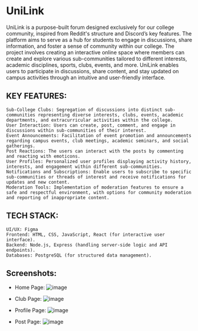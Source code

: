 # UniLink

UniLink is a purpose-built forum designed exclusively for our college community, inspired from Reddit's structure and Discord’s key features. The platform aims to serve as a hub for students to engage in discussions, share information, and foster a sense of community within our college. The project involves creating an interactive online space where members can create and explore various sub-communities tailored to different interests, academic disciplines, sports, clubs, events, and more. UniLink enables users to participate in discussions, share content, and stay updated on campus activities through an intuitive and user-friendly interface.
## KEY FEATURES:

    Sub-College Clubs: Segregation of discussions into distinct sub-communities representing diverse interests, clubs, events, academic departments, and extracurricular activities within the college.
    User Interaction: Users can create, post, comment, and engage in discussions within sub-communities of their interest.
    Event Announcements: Facilitation of event promotion and announcements regarding campus events, club meetings, academic seminars, and social gatherings.
    Post Reactions: The users can interact with the posts by commenting and reacting with emoticons.
    User Profiles: Personalized user profiles displaying activity history, interests, and engagement within different sub-communities.
    Notifications and Subscriptions: Enable users to subscribe to specific sub-communities or threads of interest and receive notifications for updates and new content.
    Moderation Tools: Implementation of moderation features to ensure a safe and respectful environment, with options for community moderation and reporting of inappropriate content.

## TECH STACK:

    UI/UX: Figma
    Frontend: HTML, CSS, JavaScript, React (for interactive user interface).
    Backend: Node.js, Express (handling server-side logic and API endpoints).
    Databases: PostgreSQL (for structured data management).

## Screenshots:
- Home Page:
![image](https://github.com/jscyril/UniLink/assets/112850923/ff67248c-33bb-4d9c-a776-911cab2182fd)

- Club Page:
![image](https://github.com/jscyril/UniLink/assets/112850923/e1a3ce84-7e84-4f30-a538-61c8cce39e4a)

- Profile Page:
![image](https://github.com/jscyril/UniLink/assets/112850923/963a8da2-4d3a-466d-875c-affdf8c59553)

- Post Page:
![image](https://github.com/jscyril/UniLink/assets/112850923/4e0112dc-e23a-4c52-a602-2271a6b41be6)




